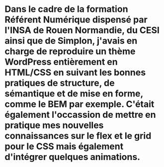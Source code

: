 # Dans le cadre de la formation Référent Numérique dispensé par l'INSA de Rouen Normandie, du CESI ainsi que de Simplon, j'avais en charge de reproduire un thème WordPress entièrement en HTML/CSS en suivant les bonnes pratiques de structure, de sémantique et de mise en forme, comme le BEM par exemple. C'était également l'occassion de mettre en pratique mes nouvelles connaissances sur le flex et le grid pour le CSS mais également d'intégrer quelques animations.
